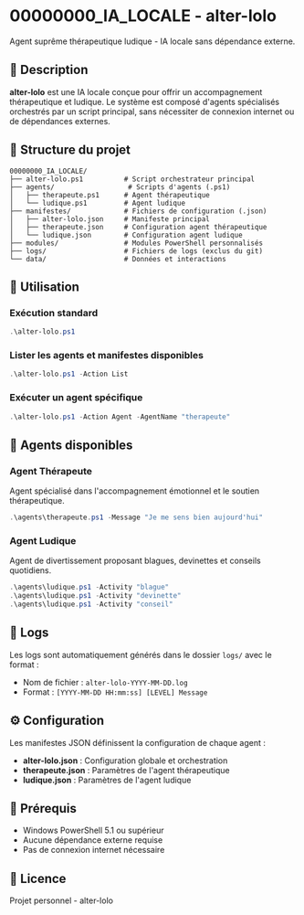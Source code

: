 # 00000000_IA_LOCALE - alter-lolo

Agent suprême thérapeutique ludique - IA locale sans dépendance externe.

## 🌟 Description

**alter-lolo** est une IA locale conçue pour offrir un accompagnement thérapeutique et ludique. Le système est composé d'agents spécialisés orchestrés par un script principal, sans nécessiter de connexion internet ou de dépendances externes.

## 📁 Structure du projet

```
00000000_IA_LOCALE/
├── alter-lolo.ps1          # Script orchestrateur principal
├── agents/                  # Scripts d'agents (.ps1)
│   ├── therapeute.ps1      # Agent thérapeutique
│   └── ludique.ps1         # Agent ludique
├── manifestes/             # Fichiers de configuration (.json)
│   ├── alter-lolo.json     # Manifeste principal
│   ├── therapeute.json     # Configuration agent thérapeutique
│   └── ludique.json        # Configuration agent ludique
├── modules/                # Modules PowerShell personnalisés
├── logs/                   # Fichiers de logs (exclus du git)
└── data/                   # Données et interactions
```

## 🚀 Utilisation

### Exécution standard
```powershell
.\alter-lolo.ps1
```

### Lister les agents et manifestes disponibles
```powershell
.\alter-lolo.ps1 -Action List
```

### Exécuter un agent spécifique
```powershell
.\alter-lolo.ps1 -Action Agent -AgentName "therapeute"
```

## 🤖 Agents disponibles

### Agent Thérapeute
Agent spécialisé dans l'accompagnement émotionnel et le soutien thérapeutique.
```powershell
.\agents\therapeute.ps1 -Message "Je me sens bien aujourd'hui"
```

### Agent Ludique
Agent de divertissement proposant blagues, devinettes et conseils quotidiens.
```powershell
.\agents\ludique.ps1 -Activity "blague"
.\agents\ludique.ps1 -Activity "devinette"
.\agents\ludique.ps1 -Activity "conseil"
```

## 📝 Logs

Les logs sont automatiquement générés dans le dossier `logs/` avec le format :
- Nom de fichier : `alter-lolo-YYYY-MM-DD.log`
- Format : `[YYYY-MM-DD HH:mm:ss] [LEVEL] Message`

## ⚙️ Configuration

Les manifestes JSON définissent la configuration de chaque agent :
- **alter-lolo.json** : Configuration globale et orchestration
- **therapeute.json** : Paramètres de l'agent thérapeutique
- **ludique.json** : Paramètres de l'agent ludique

## 🔧 Prérequis

- Windows PowerShell 5.1 ou supérieur
- Aucune dépendance externe requise
- Pas de connexion internet nécessaire

## 📄 Licence

Projet personnel - alter-lolo
